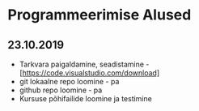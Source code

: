 # Programmeerimise Alused
## 23.10.2019
* Tarkvara paigaldamine, seadistamine -  [https://code.visualstudio.com/download]
* git lokaalne repo loomine - pa
* github repo loomine - pa 
* Kursuse põhifailide loomine ja testimine